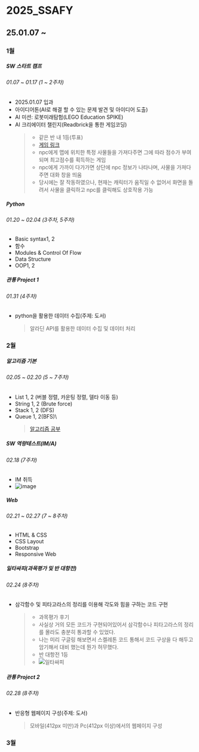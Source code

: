 # 2025_SSAFY
## 25.01.07  ~

### 1월
##### SW 스타트 캠프
###### 01.07 ~ 01.17 (1 ~ 2주차)
- 2025.01.07 입과
- 아이디어톤(AI로 해결 할 수 있는 문제 발견 및 아이디어 도출)
- AI 미션: 로봇미래탐험(LEGO Education SPIKE)
- AI 크리에이터 챌린지(Readbrick을 통한 게임코딩)
  > - 같은 반 내 1등(투표)
  > - [게임 링크](https://redbrick.land/detail-play?pid=59de7173-6b1a-43d3-9024-0d439dc004fa)
  > - npc에게 맵에 위치한 특정 사물들을 가져다주면 그에 따라 점수가 부여되며 최고점수를 획득하는 게임
  > - npc에게 가까이 다가가면 상단에 npc 정보가 나타나며, 사물을 가져다주면 대화 창을 띄움
  > - 당시에는 잘 작동하였으나, 현재는 캐릭터가 움직일 수 없어서 화면을 돌려서 사물을 클릭하고 npc를 클릭해도 상호작용 가능

##### Python 
###### 01.20 ~ 02.04 (3주차, 5주차)
- Basic syntax1, 2
- 함수
- Modules & Control Of Flow
- Data Structure
- OOP1, 2

##### 관통 Project 1
###### 01.31 (4주차)
- python을 활용한 데이터 수집(주제: 도서)
  > 알라딘 API를 활용한 데이터 수집 및 데이터 처리

### 2월
##### 알고리즘 기본
###### 02.05 ~ 02.20 (5 ~ 7주차)
- List 1, 2 (버블 정렬, 카운팅 정렬, 델타 이동 등)
- String 1, 2 (Brute force)
- Stack 1, 2 (DFS)
- Queue 1, 2(BFS)\
  > [알고리즘 공부](https://github.com/harinme/algorithm)

##### SW 역량테스트(IM/A)
###### 02.18 (7주차)
- IM 취득
- ![image](https://github.com/user-attachments/assets/2d2f9f62-36d3-4af6-a7e8-c06d29f2a723)


##### Web
###### 02.21 ~ 02.27 (7 ~ 8주차)
- HTML & CSS
- CSS Layout
- Bootstrap
- Responsive Web

##### 일타싸피(과목평가 및 반 대항전)
###### 02.24 (8주차)
- 삼각함수 및 피타고라스의 정리를 이용해 각도와 힘을 구하는 코드 구현
  > - 과목평가 후기
  > - 사실상 거의 모든 코드가 구현되어있어서 삼각함수나 피타고라스의 정리를 몰라도 충분히 통과할 수 있었다.
  > -  나는 미리 구글링 해보면서 스켈레톤 코드 통해서 코드 구상을 다 해두고 암기해서 대비 했는데 뭔가 허무했다.
    > - 반 대항전 1등
    > - ![일타싸피](https://github.com/user-attachments/assets/d86fe704-c67f-4664-9d0e-5448c7bec98c)


##### 관통 Project 2
###### 02.28 (8주차)
- 반응형 웹페이지 구성(주제: 도서)
  > 모바일(412px 미만)과 Pc(412px 이상)에서의 웹페이지 구성

### 3월
##### 
######
